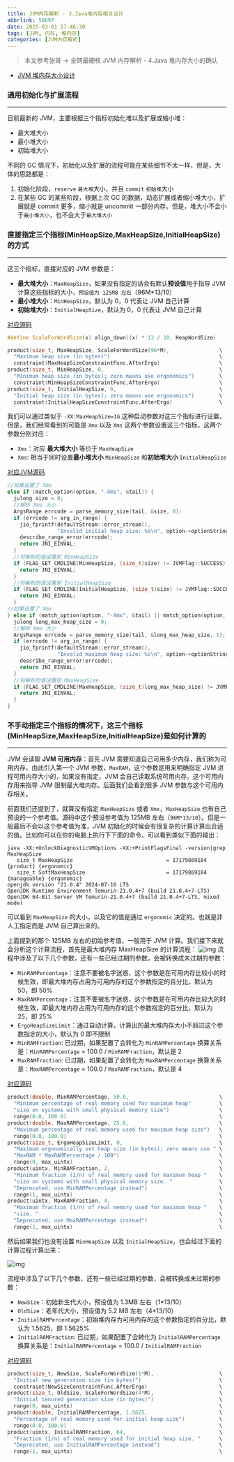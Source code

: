 ```yaml
---
title: JVM内存解析 - 3.Java堆内存相关设计
abbrlink: 58697
date: 2025-03-01 17:46:30
tags: [JVM, 内存, 堆内存]
categories: [JVM内存解析]
---
```


> 本文参考张哥 -> 全网最硬核 JVM 内存解析 - 4.Java 堆内存大小的确认
- [JVM 堆内存大小设计](https://juejin.cn/post/7225874698906615864)

### 通用初始化与扩展流程

--- 

目前最新的 JVM，主要根据三个指标初始化堆以及扩展或缩小堆：
- 最大堆大小
- 最小堆大小
- 初始堆大小

不同的 GC 情况下，初始化以及扩展的流程可能在某些细节不太一样，但是，大体的思路都是：

1. 初始化阶段，`reserve` `最大堆`大小，并且 `commit` `初始堆`大小
2. 在某些 GC 的某些阶段，根据上次 GC 的数据，动态扩展或者缩小堆大小，扩展就是 commit 更多，缩小就是 uncommit 一部分内存。但是，堆大小不会小于`最小堆大小`，也不会大于`最大堆大小`

### 直接指定三个指标(MinHeapSize,MaxHeapSize,InitialHeapSize)的方式

---

这三个指标，直接对应的 JVM 参数是：

- **最大堆大小**：`MaxHeapSize`，如果没有指定的话会有默认**预设值**用于指导 JVM 计算这些指标的大小，`预设值为 125MB 左右`（96M*13/10）
- **最小堆大小**：`MinHeapSize`，默认为 0，0 代表让 JVM 自己计算
- **初始堆大小**：`InitialHeapSize`，默认为 0，0 代表让 JVM 自己计算

[对应源码](https://github.com/openjdk/jdk/blob/jdk-21+3/src/hotspot/share/gc/shared/gc_globals.hpp)

```cpp
#define ScaleForWordSize(x) align_down((x) * 13 / 10, HeapWordSize)

product(size_t, MaxHeapSize, ScaleForWordSize(96*M),                \
  "Maximum heap size (in bytes)")                                   \
  constraint(MaxHeapSizeConstraintFunc,AfterErgo)                   \
product(size_t, MinHeapSize, 0,                                     \
  "Minimum heap size (in bytes); zero means use ergonomics")        \
  constraint(MinHeapSizeConstraintFunc,AfterErgo)                   \
product(size_t, InitialHeapSize, 0,                                 \
  "Initial heap size (in bytes); zero means use ergonomics")        \
  constraint(InitialHeapSizeConstraintFunc,AfterErgo)               \
```

我们可以通过类似于 `-XX:MaxHeapSize=1G` 这种启动参数对这三个指标进行设置，但是，我们经常看到的可能是 `Xmx` 以及 `Xms` 这两个参数设置这三个指标，这两个参数分别对应：

- `Xmx`：对应 **最大堆大小** 等价于 `MaxHeapSize`
- `Xms`: 相当于同时设置**最小堆大小** `MinHeapSize` 和**初始堆大小** `InitialHeapSize`

[对应JVM源码](https://github.com/openjdk/jdk/blob/jdk-21+3/src/hotspot/share/runtime/arguments.cpp)

```cpp
//如果设置了 Xms
else if (match_option(option, "-Xms", &tail)) {
  julong size = 0;
  //解析 Xms 大小
  ArgsRange errcode = parse_memory_size(tail, &size, 0);
  if (errcode != arg_in_range) {
    jio_fprintf(defaultStream::error_stream(),
                "Invalid initial heap size: %s\n", option->optionString);
    describe_range_error(errcode);
    return JNI_EINVAL;
  }
  //将解析的值设置到 MinHeapSize
  if (FLAG_SET_CMDLINE(MinHeapSize, (size_t)size) != JVMFlag::SUCCESS) {
    return JNI_EINVAL;
  }
  //将解析的值设置到 InitialHeapSize
  if (FLAG_SET_CMDLINE(InitialHeapSize, (size_t)size) != JVMFlag::SUCCESS) {
    return JNI_EINVAL;
  }
//如果设置了 Xmx
} else if (match_option(option, "-Xmx", &tail) || match_option(option, "-XX:MaxHeapSize=", &tail)) {
  julong long_max_heap_size = 0;
  //解析 Xmx 大小
  ArgsRange errcode = parse_memory_size(tail, &long_max_heap_size, 1);
  if (errcode != arg_in_range) {
    jio_fprintf(defaultStream::error_stream(),
                "Invalid maximum heap size: %s\n", option->optionString);
    describe_range_error(errcode);
    return JNI_EINVAL;
  }
  //将解析的值设置到 MaxHeapSize
  if (FLAG_SET_CMDLINE(MaxHeapSize, (size_t)long_max_heap_size) != JVMFlag::SUCCESS) {
    return JNI_EINVAL;
  }
}

```

### 不手动指定三个指标的情况下，这三个指标(MinHeapSize,MaxHeapSize,InitialHeapSize)是如何计算的

--- 

JVM 会读取 **JVM 可用内存**：首先 JVM 需要知道自己可用多少内存，我们称为可用内存。由此引入第一个 JVM 参数，`MaxRAM`，这个参数是用来明确指定 JVM 进程可用内存大小的，如果没有指定，JVM 会自己读取系统可用内存。这个可用内存用来指导 JVM 限制最大堆内存。后面我们会看到很多 JVM 参数与这个可用内存相关。

前面我们还提到了，就算没有指定 `MaxHeapSize` 或者 `Xmx`，`MaxHeapSize` 也有自己预设的一个参考值。源码中这个预设参考值为 125MB 左右（`96M*13/10`）。但是一般最后不会以这个参考值为准，JVM 初始化的时候会有很复杂的计算计算出合适的值。比如你可以在你的电脑上执行下下面的命令，可以看到类似下面的输出：

```shell
java -XX:+UnlockDiagnosticVMOptions -XX:+PrintFlagsFinal -version|grep MaxHeapSize
   size_t MaxHeapSize                              = 17179869184                               {product} {ergonomic}
   size_t SoftMaxHeapSize                          = 17179869184                            {manageable} {ergonomic}
openjdk version "21.0.4" 2024-07-16 LTS
OpenJDK Runtime Environment Temurin-21.0.4+7 (build 21.0.4+7-LTS)
OpenJDK 64-Bit Server VM Temurin-21.0.4+7 (build 21.0.4+7-LTS, mixed mode)
```

可以看到 `MaxHeapSize` 的大小，以及它的值是通过 `ergonomic` 决定的。也就是非人工指定而是 JVM 自己算出来的。

上面提到的那个 125MB 左右的初始参考值，一般用于 JVM 计算。我们接下来就会分析这个计算流程，首先是最大堆内存 MaxHeapSize 的计算流程：
![img](/images/jvm/memory/09.png)
流程中涉及了以下几个参数，还有一些已经过期的参数，会被转换成未过期的参数：
- `MinRAMPercentage`：注意不要被名字迷惑，这个参数是在可用内存比较小的时候生效，即最大堆内存占用为可用内存的这个参数指定的百分比，默认为 50，即 50%
- `MaxRAMPercentage`：注意不要被名字迷惑，这个参数是在可用内存比较大的时候生效，即最大堆内存占用为可用内存的这个参数指定的百分比，默认为 25，即 25%
- `ErgoHeapSizeLimit`：通过自动计算，计算出的最大堆内存大小不超过这个参数指定的大小，默认为 0 即不限制
- `MinRAMFraction`: 已过期，如果配置了会转化为 `MinRAMPercentage` 换算关系是：`MinRAMPercentage` = 100.0 / `MinRAMFraction`，默认是 2
- `MaxRAMFraction`: 已过期，如果配置了会转化为 `MaxRAMPercentage` 换算关系是：`MaxRAMPercentage` = 100.0 / `MaxRAMFraction`，默认是 4

[对应源码](https://github.com/openjdk/jdk/blob/jdk-21+3/src/hotspot/share/gc/shared/gc_globals.hpp)

```cpp
product(double, MinRAMPercentage, 50.0,                             \
  "Minimum percentage of real memory used for maximum heap"         \
  "size on systems with small physical memory size")                \
  range(0.0, 100.0)                                                 \
product(double, MaxRAMPercentage, 25.0,                             \
  "Maximum percentage of real memory used for maximum heap size")   \
  range(0.0, 100.0)                                                 \
product(size_t, ErgoHeapSizeLimit, 0,                               \
  "Maximum ergonomically set heap size (in bytes); zero means use " \
  "MaxRAM * MaxRAMPercentage / 100")                                \
  range(0, max_uintx)                                               \
product(uintx, MinRAMFraction, 2,                                   \
  "Minimum fraction (1/n) of real memory used for maximum heap "    \
  "size on systems with small physical memory size. "               \
  "Deprecated, use MinRAMPercentage instead")                       \
  range(1, max_uintx)                                               \
product(uintx, MaxRAMFraction, 4,                                   \
  "Maximum fraction (1/n) of real memory used for maximum heap "    \
  "size. "                                                          \
  "Deprecated, use MaxRAMPercentage instead")                       \
  range(1, max_uintx)                                               \
```

然后如果我们也没有设置 `MinHeapSize` 以及 `InitialHeapSize`，也会经过下面的计算过程计算出来：

![img](/images/jvm/memory/10.png)

流程中涉及了以下几个参数，还有一些已经过期的参数，会被转换成未过期的参数：
- `NewSize`：初始新生代大小，预设值为 1.3MB 左右（1*13/10）
- `OldSize`：老年代大小，预设值为 5.2 MB 左右（4*13/10）
- `InitialRAMPercentage`：初始堆内存为可用内存的这个参数指定的百分比，默认为 1.5625，即 1.5625%
- `InitialRAMFraction`: 已过期，如果配置了会转化为 `InitialRAMPercentage` 换算关系是：`InitialRAMPercentage` = 100.0 / `InitialRAMFraction`

[对应源码](https://github.com/openjdk/jdk/blob/jdk-21+3/src/hotspot/share/gc/shared/gc_globals.hpp)

```cpp
product(size_t, NewSize, ScaleForWordSize(1*M),                     \
  "Initial new generation size (in bytes)")                         \
  constraint(NewSizeConstraintFunc,AfterErgo)                       \
product(size_t, OldSize, ScaleForWordSize(4*M),                     \
  "Initial tenured generation size (in bytes)")                     \
  range(0, max_uintx)                                               \
product(double, InitialRAMPercentage, 1.5625,                       \
  "Percentage of real memory used for initial heap size")           \
  range(0.0, 100.0)                                                 \
product(uintx, InitialRAMFraction, 64,                              \
  "Fraction (1/n) of real memory used for initial heap size. "      \
  "Deprecated, use InitialRAMPercentage instead")                   \
  range(1, max_uintx)                                               \
```